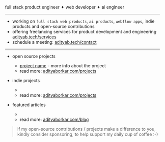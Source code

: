 full stack product engineer ✦ web developer ✦ ai engineer

---

- working on `full stack web products`, `ai products`, `webflow apps`, indie products and open-source contributions
- offering freelancing services for product development and engineering: [adityab.tech/services](adityaborkar.com/services)
- schedule a meeting: [adityab.tech/contact](adityaborkar.com/contact)

---

- open source projects

  - [project name]() - more info about the project
  - read more: [adityaborkar.com/projects](https://adityaborkar.com/projects)

- indie projects

  -
  - read more: [adityaborkar.com/projects](https://adityaborkar.com/projects)

- featured articles

  -
  - read more: [adityaborkar.com/blog](https://adityaborkar.com/blog)

> if my open-source contributions / projects make a difference to you, kindly consider sponsoring, to help support my daily cup of coffee :-)
